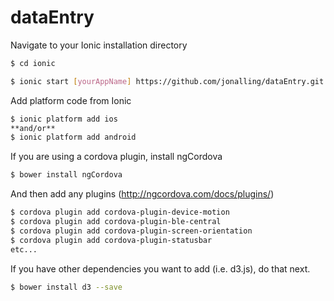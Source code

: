 # dataEntry

Navigate to your Ionic installation directory

```sh
$ cd ionic
```

```sh
$ ionic start [yourAppName] https://github.com/jonalling/dataEntry.git
```

Add platform code from Ionic

```sh
$ ionic platform add ios
**and/or**
$ ionic platform add android
```

If you are using a cordova plugin, install ngCordova

```sh
$ bower install ngCordova
```

And then add any plugins (http://ngcordova.com/docs/plugins/)

```sh
$ cordova plugin add cordova-plugin-device-motion
$ cordova plugin add cordova-plugin-ble-central
$ cordova plugin add cordova-plugin-screen-orientation
$ cordova plugin add cordova-plugin-statusbar
etc...
```

If you have other dependencies you want to add (i.e. d3.js), do that next. 

```sh
$ bower install d3 --save
```
